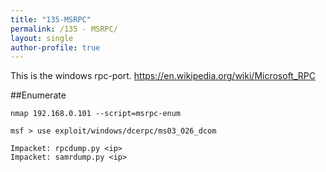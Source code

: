 ```yaml
---
title: "135-MSRPC"
permalink: /135 - MSRPC/
layout: single
author-profile: true
---
```


This is the windows rpc-port. https://en.wikipedia.org/wiki/Microsoft_RPC

##Enumerate


```
nmap 192.168.0.101 --script=msrpc-enum

msf > use exploit/windows/dcerpc/ms03_026_dcom

Impacket: rpcdump.py <ip>
Impacket: samrdump.py <ip>
```
